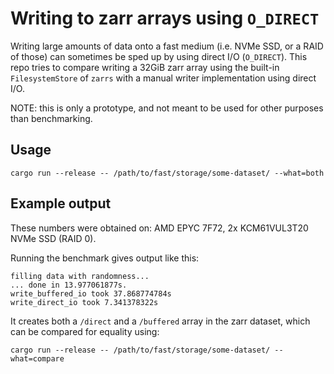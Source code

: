 # Writing to zarr arrays using `O_DIRECT`

Writing large amounts of data onto a fast medium (i.e. NVMe SSD, or a RAID of
those) can sometimes be sped up by using direct I/O (`O_DIRECT`). This repo
tries to compare writing a 32GiB zarr array using the built-in
`FilesystemStore` of `zarrs` with a manual writer implementation using
direct I/O.

NOTE: this is only a prototype, and not meant to be used for other purposes
than benchmarking.

## Usage

`cargo run --release -- /path/to/fast/storage/some-dataset/ --what=both`

## Example output

These numbers were obtained on: AMD EPYC 7F72, 2x KCM61VUL3T20 NVMe SSD (RAID 0).

Running the benchmark gives output like this:

```
filling data with randomness...
... done in 13.977061877s.
write_buffered_io took 37.868774784s
write_direct_io took 7.341378322s
```

It creates both a `/direct` and a `/buffered` array in the zarr dataset, which
can be compared for equality using:

`cargo run --release -- /path/to/fast/storage/some-dataset/ --what=compare`
